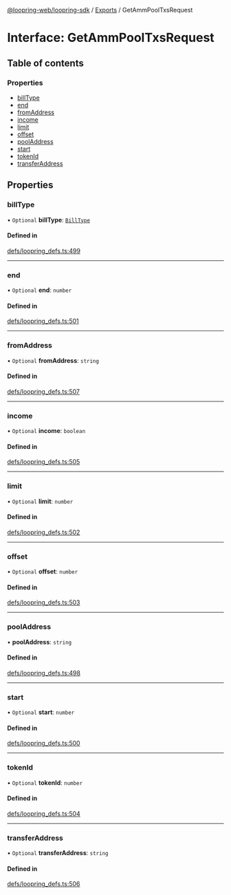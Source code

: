 [@loopring-web/loopring-sdk](../README.md) / [Exports](../modules.md) / GetAmmPoolTxsRequest

# Interface: GetAmmPoolTxsRequest

## Table of contents

### Properties

- [billType](GetAmmPoolTxsRequest.md#billtype)
- [end](GetAmmPoolTxsRequest.md#end)
- [fromAddress](GetAmmPoolTxsRequest.md#fromaddress)
- [income](GetAmmPoolTxsRequest.md#income)
- [limit](GetAmmPoolTxsRequest.md#limit)
- [offset](GetAmmPoolTxsRequest.md#offset)
- [poolAddress](GetAmmPoolTxsRequest.md#pooladdress)
- [start](GetAmmPoolTxsRequest.md#start)
- [tokenId](GetAmmPoolTxsRequest.md#tokenid)
- [transferAddress](GetAmmPoolTxsRequest.md#transferaddress)

## Properties

### billType

• `Optional` **billType**: [`BillType`](../enums/BillType.md)

#### Defined in

[defs/loopring_defs.ts:499](https://github.com/Loopring/loopring_sdk/blob/f91f904/src/defs/loopring_defs.ts#L499)

___

### end

• `Optional` **end**: `number`

#### Defined in

[defs/loopring_defs.ts:501](https://github.com/Loopring/loopring_sdk/blob/f91f904/src/defs/loopring_defs.ts#L501)

___

### fromAddress

• `Optional` **fromAddress**: `string`

#### Defined in

[defs/loopring_defs.ts:507](https://github.com/Loopring/loopring_sdk/blob/f91f904/src/defs/loopring_defs.ts#L507)

___

### income

• `Optional` **income**: `boolean`

#### Defined in

[defs/loopring_defs.ts:505](https://github.com/Loopring/loopring_sdk/blob/f91f904/src/defs/loopring_defs.ts#L505)

___

### limit

• `Optional` **limit**: `number`

#### Defined in

[defs/loopring_defs.ts:502](https://github.com/Loopring/loopring_sdk/blob/f91f904/src/defs/loopring_defs.ts#L502)

___

### offset

• `Optional` **offset**: `number`

#### Defined in

[defs/loopring_defs.ts:503](https://github.com/Loopring/loopring_sdk/blob/f91f904/src/defs/loopring_defs.ts#L503)

___

### poolAddress

• **poolAddress**: `string`

#### Defined in

[defs/loopring_defs.ts:498](https://github.com/Loopring/loopring_sdk/blob/f91f904/src/defs/loopring_defs.ts#L498)

___

### start

• `Optional` **start**: `number`

#### Defined in

[defs/loopring_defs.ts:500](https://github.com/Loopring/loopring_sdk/blob/f91f904/src/defs/loopring_defs.ts#L500)

___

### tokenId

• `Optional` **tokenId**: `number`

#### Defined in

[defs/loopring_defs.ts:504](https://github.com/Loopring/loopring_sdk/blob/f91f904/src/defs/loopring_defs.ts#L504)

___

### transferAddress

• `Optional` **transferAddress**: `string`

#### Defined in

[defs/loopring_defs.ts:506](https://github.com/Loopring/loopring_sdk/blob/f91f904/src/defs/loopring_defs.ts#L506)
